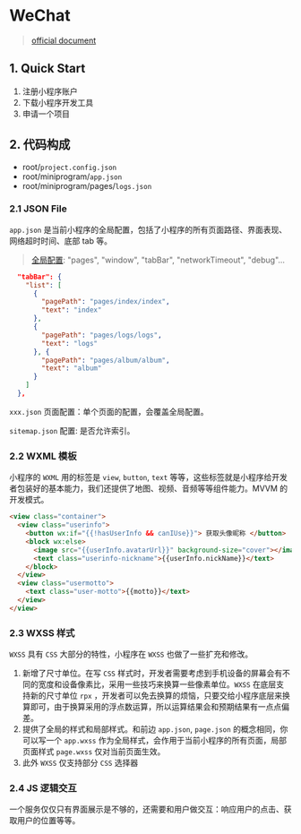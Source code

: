 # WeChat 

> [official document](https://developers.weixin.qq.com/miniprogram/dev/framework/quickstart/getstart.html#%E7%94%B3%E8%AF%B7%E5%B8%90%E5%8F%B7)



## 1. Quick Start

1. 注册小程序账户
2. 下载小程序开发工具
3. 申请一个项目



## 2. 代码构成

- root/`project.config.json`
- root/miniprogram/`app.json`
- root/miniprogram/pages/`logs.json`

### 2.1 JSON File

`app.json` 是当前小程序的全局配置，包括了小程序的所有页面路径、界面表现、网络超时时间、底部 tab 等。

>  [全局配置](https://developers.weixin.qq.com/miniprogram/dev/reference/configuration/app.html):  "pages", "window", "tabBar", "networkTimeout", "debug"...

```json
  "tabBar": {
    "list": [
      {
        "pagePath": "pages/index/index",
        "text": "index"
      },
      {
        "pagePath": "pages/logs/logs",
        "text": "logs"
      }, {
        "pagePath": "pages/album/album",
        "text": "album"
      }
    ]
  },
```

`xxx.json` 页面配置：单个页面的配置，会覆盖全局配置。

`sitemap.json` 配置: 是否允许索引。



### 2.2 WXML 模板

 小程序的 `WXML` 用的标签是 `view`, `button`, `text` 等等，这些标签就是小程序给开发者包装好的基本能力，我们还提供了地图、视频、音频等等组件能力。MVVM 的开发模式。

```html
<view class="container">
  <view class="userinfo">
    <button wx:if="{{!hasUserInfo && canIUse}}"> 获取头像昵称 </button>
    <block wx:else>
      <image src="{{userInfo.avatarUrl}}" background-size="cover"></image>
      <text class="userinfo-nickname">{{userInfo.nickName}}</text>
    </block>
  </view>
  <view class="usermotto">
    <text class="user-motto">{{motto}}</text>
  </view>
</view>
```



### 2.3 WXSS 样式

`WXSS` 具有 `CSS` 大部分的特性，小程序在 `WXSS` 也做了一些扩充和修改。

1. 新增了尺寸单位。在写 `CSS` 样式时，开发者需要考虑到手机设备的屏幕会有不同的宽度和设备像素比，采用一些技巧来换算一些像素单位。`WXSS` 在底层支持新的尺寸单位 `rpx` ，开发者可以免去换算的烦恼，只要交给小程序底层来换算即可，由于换算采用的浮点数运算，所以运算结果会和预期结果有一点点偏差。
2. 提供了全局的样式和局部样式。和前边 `app.json`, `page.json` 的概念相同，你可以写一个 `app.wxss` 作为全局样式，会作用于当前小程序的所有页面，局部页面样式 `page.wxss` 仅对当前页面生效。
3. 此外 `WXSS` 仅支持部分 `CSS` 选择器



### 2.4 JS 逻辑交互

一个服务仅仅只有界面展示是不够的，还需要和用户做交互：响应用户的点击、获取用户的位置等等。
